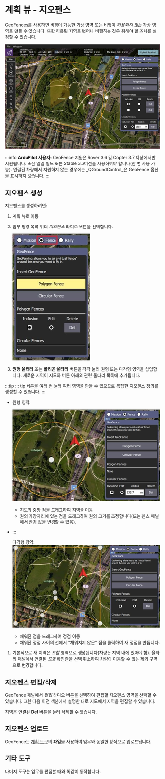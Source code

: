 # 계획 뷰 - 지오펜스

GeoFences를 사용하면 비행이 가능한 가상 영역 또는 비행이 _허용되지 않는_ 가상 영역을 만들 수 있습니다.
또한 허용된 지역을 벗어나 비행하는 경우 취해야 할 조치를 설정할 수 있습니다.

![지오펜스 개요](../../../assets/plan/geofence/geofence_overview.jpg)

:::info
**ArduPilot 사용자:** GeoFence 지원은 Rover 3.6 및 Copter 3.7 이상에서만 지원됩니다. 또한 일일 빌드 또는 Stable 3.6버전을 사용하여야 합니다(한 번 사용 가능).
연결된 차량에서 지원하지 않는 경우에는 _QGroundControl_은 GeoFence 옵션을 표시하지 않습니다.
:::

## 지오펜스 생성

지오펜스를 생성하려면:

1. 계획 뷰로 이동

2. 임무 명령 목록 위의 _지오펜스_ 라디오 버튼을 선택합니다.

   ![지오펜스 선택 라디오 버튼](../../../assets/plan/geofence/geofence_select.jpg)

3. **원형 울타리** 또는 **폴리곤 울타리** 버튼을 각각 눌러 원형 또는 다각형 영역을 삽입합니다.
   새로운 지역이 지도와 버튼 아래의 관련 울타리 목록에 추가됩니다.

:::tip
::: tip
버튼을 여러 번 눌러 여러 영역을 만들 수 있으므로 복잡한 지오펜스 정의를 생성할 수 있습니다.
:::

- 원형 영역:

  ![원형 지오펜스](../../../assets/plan/geofence/geofence_circular.jpg)

  - 지도의 중앙 점을 드래그하여 지역을 이동
  - 원의 가장자리에 있는 점을 드래그하여 원의 크기를 조정합니다(또는 펜스 패널에서 반경 값을 변경할 수 있음).

- :::

  다각형 영역:
  ![폴리곤 지오펜스](../../../assets/plan/geofence/geofence_polygon.jpg)

  - 채워진 점을 드래그하여 정점 이동
  - 채워진 정점 사이의 선에서 "채워지지 않은" 점을 클릭하여 새 정점을 만듭니다.

1. 기본적으로 새 지역은 _포함_ 영역으로 생성됩니다(차량은 지역 내에 있어야 함).
   울타리 패널에서 연결된 _포함_ 확인란을 선택 취소하여 차량이 이동할 수 없는 제외 구역으로 변경합니다.

## 지오펜스 편집/삭제

GeoFence 패널에서 _편집_ 라디오 버튼을 선택하여 편집할 지오펜스 영역을 선택할 수 있습니다.
그런 다음 이전 섹션에서 설명한 대로 지도에서 지역을 편집할 수 있습니다.

지역은 연결된 **Del** 버튼을 눌러 삭제할 수 있습니다.

## 지오펜스 업로드

GeoFence는 [계획 도구](../plan_view/plan_view.md)의 **파일**을 사용하여 임무와 동일한 방식으로 업로드됩니다.

## 기타 도구

나머지 도구는 임무를 편집할 때와 똑같이 동작합니다.
